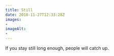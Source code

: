 ```yaml
---
title: Still
date: 2018-11-27T12:33:28Z
images: 
- 
imageAlt: 
- 
---
```


If you stay still long enough, people will catch up.
